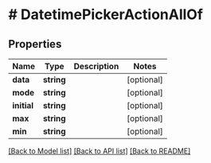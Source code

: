 # # DatetimePickerActionAllOf

## Properties

Name | Type | Description | Notes
------------ | ------------- | ------------- | -------------
**data** | **string** |  | [optional]
**mode** | **string** |  | [optional]
**initial** | **string** |  | [optional]
**max** | **string** |  | [optional]
**min** | **string** |  | [optional]

[[Back to Model list]](../../README.md#models) [[Back to API list]](../../README.md#endpoints) [[Back to README]](../../README.md)
